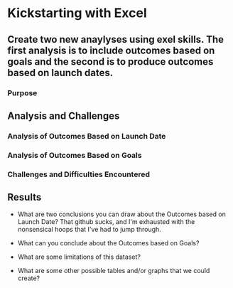# Kickstarting with Excel

## Create two new anaylyses using exel skills. The first analysis is to include outcomes based on goals and the second is to produce outcomes based on launch dates.

### Purpose

## Analysis and Challenges

### Analysis of Outcomes Based on Launch Date

### Analysis of Outcomes Based on Goals

### Challenges and Difficulties Encountered

## Results

- What are two conclusions you can draw about the Outcomes based on Launch Date?
  That github sucks, and I'm exhausted with the nonsensical hoops that I've had to jump through.
- What can you conclude about the Outcomes based on Goals?

- What are some limitations of this dataset?

- What are some other possible tables and/or graphs that we could create?
